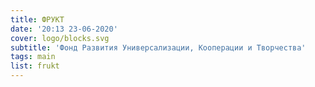 ```yaml
---
title: ФРУКТ
date: '20:13 23-06-2020'
cover: logo/blocks.svg
subtitle: 'Фонд Развития Универсализации, Кооперации и Творчества'
tags: main
list: frukt
---
```


